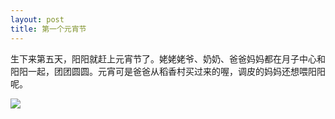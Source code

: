```yaml
---
layout: post
title: 第一个元宵节
---
```


生下来第五天，阳阳就赶上元宵节了。姥姥姥爷、奶奶、爸爸妈妈都在月子中心和阳阳一起，团团圆圆。元宵可是爸爸从稻香村买过来的喔，调皮的妈妈还想喂阳阳呢。

![](https://raw.githubusercontent.com/initlove/initlove.github.io/master/images/2016-02-23-070529.jpg)

